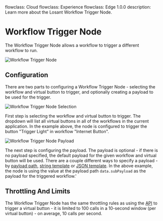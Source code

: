 flowclass: Cloud
flowclass: Experience
flowclass: Edge 1.0.0
description: Learn more about the Losant Workflow Trigger Node.

# Workflow Trigger Node

The Workflow Trigger Node allows a workflow to trigger a different workflow to run.

![Workflow Trigger Node](/images/workflows/outputs/workflow-trigger-node.png "Workflow Trigger Node")

## Configuration

There are two parts to configuring a Workflow Trigger Node - selecting the workflow and virtual button to trigger, and optionally creating a payload to be used for the trigger.

![Workflow Trigger Node Selection](/images/workflows/outputs/workflow-trigger-node-selection.png "Workflow Trigger Node Selection")

First step is selecting the workflow and virtual button to trigger. The dropdown will list all virtual buttons in all of the workflows in the current application. In the example above, the node is configured to trigger the button "Trigger Light" in workflow "Internet Button".

![Workflow Trigger Node Payload](/images/workflows/outputs/workflow-trigger-node-payload.png "Workflow Trigger Node Payload")

The next step is configuring the payload. The payload is optional - if there is no payload specified, the default payload for the given workflow and virtual button will be used. There are a couple different ways to specify a payload - by [payload path](/workflows/accessing-payload-data/#payload-paths), [string template](/workflows/accessing-payload-data/#string-templates) or [JSON template](/workflows/accessing-payload-data/#json-templates). In the above example, the node is using the value at the payload path `data.subPayload` as the payload for the triggered workflow.'

## Throttling And Limits

The Workflow Trigger Node has the same throttling rules as using the [API](/rest-api/overview/#throttles-and-limits) to trigger a virtual button - it is limited to 100 calls in a 10-second window (per virtual button) - on average, 10 calls per second.
